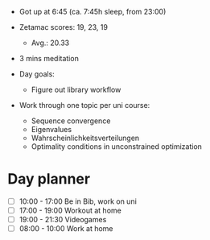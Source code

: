 - Got up at 6:45 (ca. 7:45h sleep, from 23:00)
- Zetamac scores: 19, 23, 19
	- Avg.: 20.33
- 3 mins meditation

- Day goals:
	- Figure out library workflow 

- Work through one topic per uni course:
	- Sequence convergence
	- Eigenvalues
	- Wahrscheinlichkeitsverteilungen
	- Optimality conditions in unconstrained optimization
# Day planner


- [ ] 10:00 - 17:00 Be in Bib, work on uni
- [ ] 17:00 - 19:00 Workout at home
- [ ] 19:00 - 21:30 Videogames
- [ ] 08:00 - 10:00 Work at home